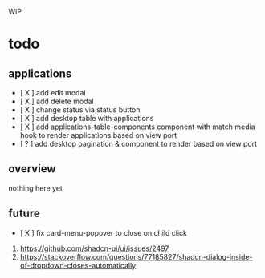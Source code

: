 WiP

# todo

## applications

- [ X ] add edit modal
- [ X ] add delete modal
- [ X ] change status via status button
- [ X ] add desktop table with applications
- [ X ] add applications-table-components component with match media hook to render applications based on view port
- [ ? ] add desktop pagination & component to render based on view port

## overview

nothing here yet

## future

- [ X ] fix card-menu-popover to close on child click

1. https://github.com/shadcn-ui/ui/issues/2497
2. https://stackoverflow.com/questions/77185827/shadcn-dialog-inside-of-dropdown-closes-automatically
